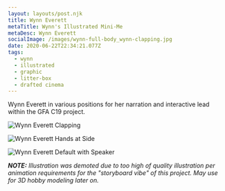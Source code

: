 ```yaml
---
layout: layouts/post.njk
title: Wynn Everett
metaTitle: Wynn's Illustrated Mini-Me
metaDesc: Wynn Everett
socialImage: /images/wynn-full-body_wynn-clapping.jpg
date: 2020-06-22T22:34:21.077Z
tags:
  - wynn
  - illustrated
  - graphic
  - litter-box
  - drafted cinema
---
```

Wynn Everett in various positions for her narration and interactive lead within the GFA C19 project.

![Wynn Everett Clapping](/images/wynn-full-body_wynn-clapping.jpg "Wynn Everett Clapping at Finale")

![Wynn Everett Hands at Side](/images/wynn-full-body_wynn-hands-at-side.jpg "Wynn Everett Hands at Side for Rotation")

![Wynn Everett Default with Speaker ](/images/wynn-full-body_wynn-standing-front.jpg "Wynn Everett Default with Speaker ")

***NOTE:** Illustration was demoted due to too high of quality illustration per animation requirements for the "storyboard vibe" of this project. May use for 3D hobby modeling later on.*